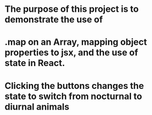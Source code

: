 # The purpose of this project is to demonstrate the use of 
# .map on an Array, mapping object properties to jsx, and the use of state in React.
# Clicking the buttons changes the state to switch from nocturnal to diurnal animals
